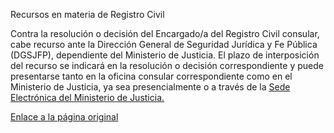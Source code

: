  Recursos en materia de Registro Civil

  Contra la resolución o decisión del Encargado/a del Registro Civil consular, cabe recurso ante la Dirección General de Seguridad Jurídica y Fe Pública (DGSJFP), dependiente del Ministerio de Justicia. El plazo de interposición del recurso se indicará en la resolución o decisión correspondiente y puede presentarse tanto en la oficina consular correspondiente como en el Ministerio de Justicia, ya sea presencialmente o a través de la [Sede Electrónica del Ministerio de Justicia.](https://www.mjusticia.gob.es/es/ciudadania/tramite?k=interposicion-recurso-sede-resoluciones-encargados-registros-civiles)

  [Enlace a la página original](https://www.exteriores.gob.es/Consulados/amsterdam/es/ServiciosConsulares/Paginas/index.aspx?scco=Pa%C3%ADses+Bajos&scd=9&scca=Recursos%20en%20materia%20de%20Registro%20Civil&scs=Recursos%20en%20materia%20de%20Registro%20Civil)